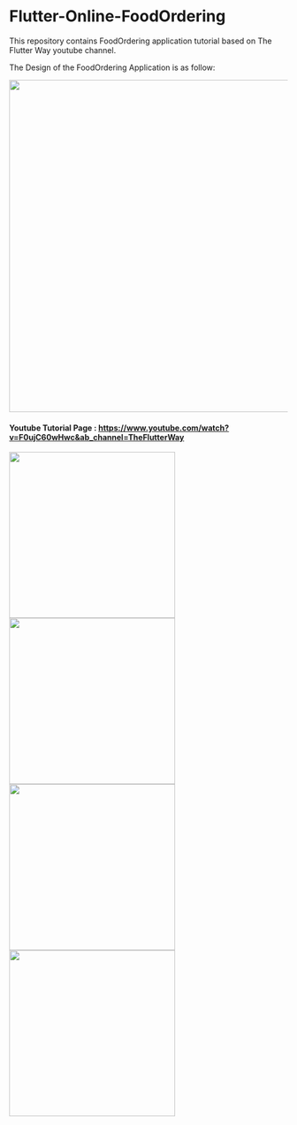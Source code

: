 # Flutter-Online-FoodOrdering
 
This repository contains FoodOrdering application tutorial based on The Flutter Way youtube channel.

The Design of the FoodOrdering Application is as follow:

<img src="https://user-images.githubusercontent.com/67504821/107119289-c3149f80-68da-11eb-82fc-33bbe41056e1.png" width="600">

#### Youtube Tutorial Page : https://www.youtube.com/watch?v=F0ujC60wHwc&ab_channel=TheFlutterWay

<p float="left">
  <img src="https://user-images.githubusercontent.com/67504821/107119291-c4de6300-68da-11eb-9350-c12dcdb04879.gif" width="300">
  <img src="https://user-images.githubusercontent.com/67504821/107119293-c7d95380-68da-11eb-913f-5ac67cb5339e.gif" width="300">
  <img src="https://user-images.githubusercontent.com/67504821/107119299-ce67cb00-68da-11eb-8265-348ec0782228.gif" width="300">
  <img src="https://user-images.githubusercontent.com/67504821/107119301-d0318e80-68da-11eb-856f-ad3588a472d4.gif" width="300">
 </p>
